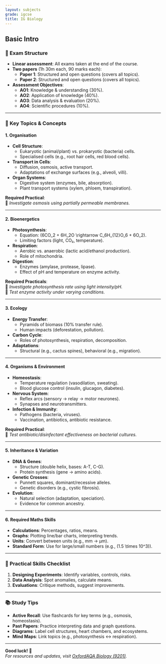 ```yaml
---
layout: subjects
grade: igcse
title: IG Biology
---
```


## Basic Intro

### 📝 Exam Structure
- **Linear assessment**: All exams taken at the end of the course.
- **Two papers** (1h 30m each, 90 marks each):
  - **Paper 1**: Structured and open questions (covers all topics).
  - **Paper 2**: Structured and open questions (covers all topics).
- **Assessment Objectives**:
  - **AO1**: Knowledge & understanding (30%).
  - **AO2**: Application of knowledge (40%).
  - **AO3**: Data analysis & evaluation (20%).
  - **AO4**: Scientific procedures (10%).

---

### 🌱 Key Topics & Concepts

#### 1. **Organisation**
- **Cell Structure**:
  - Eukaryotic (animal/plant) vs. prokaryotic (bacteria) cells.
  - Specialised cells (e.g., root hair cells, red blood cells).
- **Transport in Cells**:
  - Diffusion, osmosis, active transport.
  - Adaptations of exchange surfaces (e.g., alveoli, villi).
- **Organ Systems**:
  - Digestive system (enzymes, bile, absorption).
  - Plant transport systems (xylem, phloem, transpiration).

**Required Practical**:  
🔬 *Investigate osmosis using partially permeable membranes.*

---

#### 2. **Bioenergetics**
- **Photosynthesis**:
  - Equation: \(6CO_2 + 6H_2O \rightarrow C_6H_{12}O_6 + 6O_2\).
  - Limiting factors (light, CO₂, temperature).
- **Respiration**:
  - Aerobic vs. anaerobic (lactic acid/ethanol production).
  - Role of mitochondria.
- **Digestion**:
  - Enzymes (amylase, protease, lipase).
  - Effect of pH and temperature on enzyme activity.

**Required Practicals**:  
🔬 *Investigate photosynthesis rate using light intensity/pH.*  
🔬 *Test enzyme activity under varying conditions.*

---

#### 3. **Ecology**
- **Energy Transfer**:
  - Pyramids of biomass (10% transfer rule).
  - Human impacts (deforestation, pollution).
- **Carbon Cycle**:
  - Roles of photosynthesis, respiration, decomposition.
- **Adaptations**:
  - Structural (e.g., cactus spines), behavioral (e.g., migration).

---

#### 4. **Organisms & Environment**
- **Homeostasis**:
  - Temperature regulation (vasodilation, sweating).
  - Blood glucose control (insulin, glucagon, diabetes).
- **Nervous System**:
  - Reflex arcs (sensory → relay → motor neurones).
  - Synapses and neurotransmitters.
- **Infection & Immunity**:
  - Pathogens (bacteria, viruses).
  - Vaccination, antibiotics, antibiotic resistance.

**Required Practical**:  
🔬 *Test antibiotic/disinfectant effectiveness on bacterial cultures.*

---

#### 5. **Inheritance & Variation**
- **DNA & Genes**:
  - Structure (double helix, bases: A-T, C-G).
  - Protein synthesis (gene → amino acids).
- **Genetic Crosses**:
  - Punnett squares, dominant/recessive alleles.
  - Genetic disorders (e.g., cystic fibrosis).
- **Evolution**:
  - Natural selection (adaptation, speciation).
  - Evidence for common ancestry.

---

#### 6. **Required Maths Skills**
- **Calculations**: Percentages, ratios, means.
- **Graphs**: Plotting line/bar charts, interpreting trends.
- **Units**: Convert between units (e.g., mm → μm).
- **Standard Form**: Use for large/small numbers (e.g., \(1.5 \times 10^3\)).

---

### 🧪 Practical Skills Checklist
1. **Designing Experiments**: Identify variables, controls, risks.
2. **Data Analysis**: Spot anomalies, calculate means.
3. **Evaluations**: Critique methods, suggest improvements.

---

### 📚 Study Tips
- **Active Recall**: Use flashcards for key terms (e.g., osmosis, homeostasis).
- **Past Papers**: Practice interpreting data and graph questions.
- **Diagrams**: Label cell structures, heart chambers, and ecosystems.
- **Mind Maps**: Link topics (e.g., photosynthesis ↔ respiration).

---

**Good luck!** 🌟  
*For resources and updates, visit [OxfordAQA Biology (9201)](https://oxfordaqa.com/9201).*
